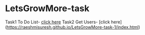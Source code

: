 # LetsGrowMore-task

Task1 To Do List- [click here](https://raeshmisuresh.github.io/LetsGrowMore-task-1/Task1)
Task2 Get Users- [click here] (https://raeshmisuresh.github.io/LetsGrowMore-task-1/index.html)
